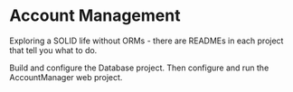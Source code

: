 # Account Management
Exploring a SOLID life without ORMs - there are READMEs in each project that tell you what to do.

Build and configure the Database project.
Then configure and run the AccountManager web project.

